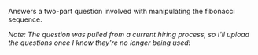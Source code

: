 Answers a two-part question involved with manipulating the fibonacci sequence. 

*Note: The question was pulled from a current hiring process, so I'll upload the questions once I know they're no longer being used!*
